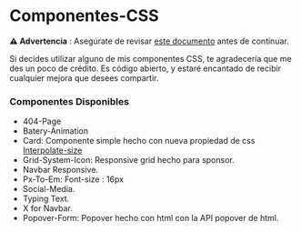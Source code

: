 

# Componentes-CSS 



**⚠️ Advertencia** : Asegúrate de revisar [este documento](https://static.wikia.nocookie.net/featteca/images/e/ef/Goku_Base_Manga.png/revision/latest/scale-to-width-down/1200?cb=20230505203723&path-prefix=es) antes de continuar.




 Si decides utilizar alguno de mis componentes CSS, te agradecería que me des un poco de crédito. Es código abierto, y estaré encantado de recibir cualquier mejora que desees compartir.

### Componentes Disponibles

-  404-Page
-  Batery-Animation
-  Card: Componente simple hecho con nueva propiedad de css [Interpolate-size](https://developer.mozilla.org/en-US/docs/Web/CSS/interpolate-size)
-  Grid-System-Icon: Responsive grid hecho para sponsor. 
-  Navbar Responsive.
-  Px-To-Em: Font-size : 16px
-  Social-Media.
-  Typing Text.
-  X for Navbar.
-  Popover-Form: Popover hecho con html con la API popover de html.
